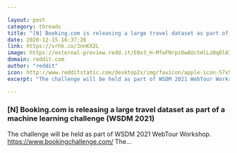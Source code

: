 ```yaml
---

layout: post
category: threads
title: "[N] Booking.com is releasing a large travel dataset as part of a machine learning challenge (WSDM 2021)"
date: 2020-12-15 16:37:26
link: https://vrhk.co/3nnKX2L
image: https://external-preview.redd.it/E0x3_H-MfwFNrpzOwAUctmlLz0qDlA7OhaFnireTVq4.jpg?width=1200&height=628.272251309&auto=webp&crop=1200:628.272251309,smart&s=106957711384f4cadcfdef76afb43c04197907e6
domain: reddit.com
author: "reddit"
icon: http://www.redditstatic.com/desktop2x/img/favicon/apple-icon-57x57.png
excerpt: "The challenge will be held as part of WSDM 2021 WebTour Workshop. [<https://www.bookingchallenge.com/>](<https://www.bookingchallenge.com/>) The..."

---
```


### [N] Booking.com is releasing a large travel dataset as part of a machine learning challenge (WSDM 2021)

The challenge will be held as part of WSDM 2021 WebTour Workshop. [<https://www.bookingchallenge.com/>](<https://www.bookingchallenge.com/>) The...